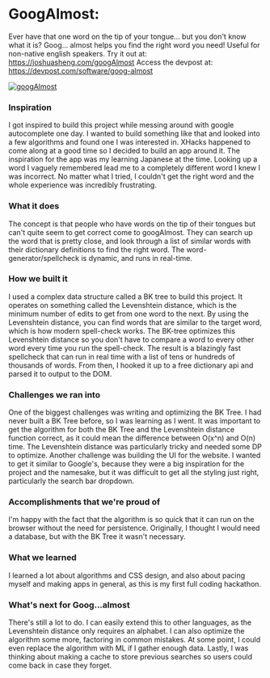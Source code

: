 # GoogAlmost:
Ever have that one word on the tip of your tongue... but you don't know what it is? Goog... almost helps you find the right word you need! Useful for non-native english speakers. Try it out at: https://joshuasheng.com/googAlmost Access the devpost at: https://devpost.com/software/goog-almost

[![googAlmost](https://user-images.githubusercontent.com/65204925/152703281-58ee8a55-121f-4d4b-9914-64666a55cd4e.PNG)](https://www.youtube.com/watch?v=LvORoVxPEIU)



### Inspiration

I got inspired to build this project while messing around with google autocomplete one day. I wanted to build something like that and looked into a few algorithms and found one I was interested in. XHacks happened to come along at a good time so I decided to build an app around it. The inspiration for the app was my learning Japanese at the time. Looking up a word I vaguely remembered lead me to a completely different word I knew I was incorrect. No matter what I tried, I couldn't get the right word and the whole experience was incredibly frustrating.

### What it does
The concept is that people who have words on the tip of their tongues but can't quite seem to get correct come to googAlmost. They can search up the word that is pretty close, and look through a list of similar words with their dictionary definitions to find the right word. The word-generator/spellcheck is dynamic, and runs in real-time.

### How we built it
I used a complex data structure called a BK tree to build this project. It operates on something called the Levenshtein distance, which is the minimum number of edits to get from one word to the next. By using the Levenshtein distance, you can find words that are similar to the target word, which is how modern spell-check works. The BK-tree optimizes this Levenshtein distance so you don't have to compare a word to every other word every time you run the spell-check. The result is a blazingly fast spellcheck that can run in real time with a list of tens or hundreds of thousands of words. From then, I hooked it up to a free dictionary api and parsed it to output to the DOM.

### Challenges we ran into
One of the biggest challenges was writing and optimizing the BK Tree. I had never built a BK Tree before, so I was learning as I went. It was important to get the algorithm for both the BK Tree and the Levenshtein distance function correct, as it could mean the difference between O(x^n) and O(n) time. The Levenshtein distance was particularly tricky and needed some DP to optimize. Another challenge was building the UI for the website. I wanted to get it similar to Google's, because they were a big inspiration for the project and the namesake, but it was difficult to get all the styling just right, particularly the search bar dropdown.

### Accomplishments that we're proud of
I'm happy with the fact that the algorithm is so quick that it can run on the browser without the need for persistence. Originally, I thought I would need a database, but with the BK Tree it wasn't necessary.

### What we learned
I learned a lot about algorithms and CSS design, and also about pacing myself and making apps in general, as this is my first full coding hackathon.

### What's next for Goog...almost
There's still a lot to do. I can easily extend this to other languages, as the Levenshtein distance only requires an alphabet. I can also optimize the algorithm some more, factoring in common mistakes. At some point, I could even replace the algorithm with ML if I gather enough data. Lastly, I was thinking about making a cache to store previous searches so users could come back in case they forget.
